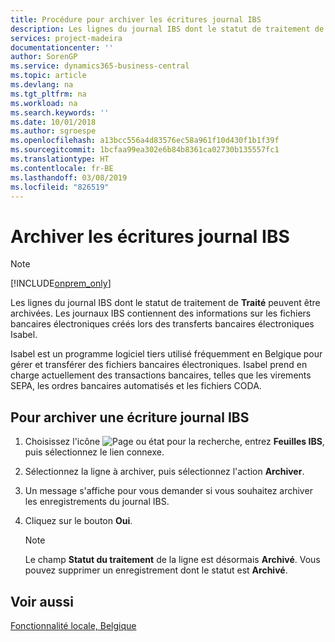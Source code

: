 ```yaml
---
title: Procédure pour archiver les écritures journal IBS
description: Les lignes du journal IBS dont le statut de traitement de Traité peuvent être archivées. Les journaux IBS contiennent des informations sur les fichiers bancaires électroniques créés lors des transferts bancaires électroniques Isabel.
services: project-madeira
documentationcenter: ''
author: SorenGP
ms.service: dynamics365-business-central
ms.topic: article
ms.devlang: na
ms.tgt_pltfrm: na
ms.workload: na
ms.search.keywords: ''
ms.date: 10/01/2018
ms.author: sgroespe
ms.openlocfilehash: a13bcc556a4d83576ec58a961f10d430f1b1f39f
ms.sourcegitcommit: 1bcfaa99ea302e6b84b8361ca02730b135557fc1
ms.translationtype: HT
ms.contentlocale: fr-BE
ms.lasthandoff: 03/08/2019
ms.locfileid: "826519"
---
```

# <a name="archive-ibs-log-entries"></a>Archiver les écritures journal IBS
> [!Note]
> [!INCLUDE[onprem_only](../../includes/onprem_only_md.md)]

Les lignes du journal IBS dont le statut de traitement de **Traité** peuvent être archivées. Les journaux IBS contiennent des informations sur les fichiers bancaires électroniques créés lors des transferts bancaires électroniques Isabel.  

Isabel est un programme logiciel tiers utilisé fréquemment en Belgique pour gérer et transférer des fichiers bancaires électroniques. Isabel prend en charge actuellement des transactions bancaires, telles que les virements SEPA, les ordres bancaires automatisés et les fichiers CODA.  

## <a name="to-archive-an-ibs-log-entry"></a>Pour archiver une écriture journal IBS  

1.  Choisissez l'icône ![Page ou état pour la recherche](../../media/ui-search/search_small.png "icône Page ou état pour la recherche"), entrez **Feuilles IBS**, puis sélectionnez le lien connexe.  
2.  Sélectionnez la ligne à archiver, puis sélectionnez l'action **Archiver**.  
3.  Un message s'affiche pour vous demander si vous souhaitez archiver les enregistrements du journal IBS.  
4.  Cliquez sur le bouton **Oui**.  

    > [!NOTE]  
    >  Le champ **Statut du traitement** de la ligne est désormais **Archivé**. Vous pouvez supprimer un enregistrement dont le statut est **Archivé**.  

## <a name="see-also"></a>Voir aussi  
[Fonctionnalité locale, Belgique](belgium-local-functionality.md)
